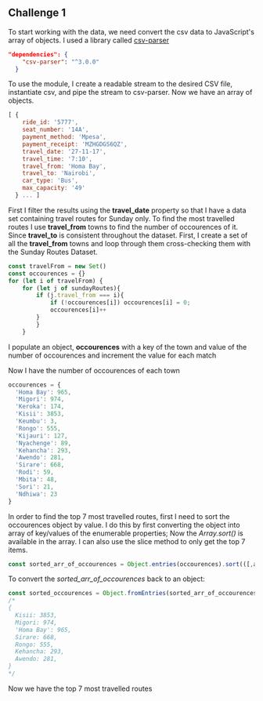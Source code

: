 ## Challenge 1 
To start working with the data, we need convert the csv data to JavaScript's array of objects. I used a library called [csv-parser](https://www.npmjs.com/package/csv-parser)
```json
"dependencies": {
    "csv-parser": "^3.0.0"
  }
```
To use the module, I create a readable stream to the desired CSV file, instantiate csv, and pipe the stream to csv-parser. Now we have an array of objects.
```JavaScript
[ {
    ride_id: '5777',
    seat_number: '14A',
    payment_method: 'Mpesa',
    payment_receipt: 'MZHGDGS6QZ',
    travel_date: '27-11-17',
    travel_time: '7:10',
    travel_from: 'Homa Bay',
    travel_to: 'Nairobi',
    car_type: 'Bus',
    max_capacity: '49'
  } ... ]
```

First I filter the results using the **travel_date** property so that I have a data set containing travel routes for Sunday only. To find the most travelled routes I use **travel_from** towns to find the number of occourences of it. Since **travel_to** is consistent throughout the dataset.
First, I create a set of all the **travel_from** towns and loop through them cross-checking them with the Sunday Routes Dataset.
```JavaScript
const travelFrom = new Set()
const occourences = {}
for (let i of travelFrom) {
    for (let j of sundayRoutes){
        if (j.travel_from === i){
            if (!occourences[i]) occourences[i] = 0;
            occourences[i]++
        }
        }
    }
```
I populate an object, **occourences** with a key of the town and value of the number of occourences and increment the value for each match

Now I have the number of occourences of each town
```JavaScript
occourences = {
  'Homa Bay': 965,
  'Migori': 974,
  'Keroka': 174,
  'Kisii': 3853,
  'Keumbu': 3,
  'Rongo': 555,
  'Kijauri': 127,
  'Nyachenge': 89,
  'Kehancha': 293,
  'Awendo': 281,
  'Sirare': 668,
  'Rodi': 59,
  'Mbita': 48,
  'Sori': 21,
  'Ndhiwa': 23
}
```
In order to find the top 7 most travelled routes, first I need to sort the occourences object by value. I do this by first converting the object into array of key/values of the enumerable properties; Now the _Array.sort()_ is available in the array. I can also use the slice method to only get the top 7 items.
```JavaScript
const sorted_arr_of_occourences = Object.entries(occourences).sort(([,a], [,b]) => b - a)).slice(0, 7)
```
To convert the *sorted_arr_of_occourences* back to an object:
```JavaScript
const sorted_occourences = Object.fromEntries(sorted_arr_of_occourences)
/*
{
  Kisii: 3853,
  Migori: 974,
  'Homa Bay': 965,
  Sirare: 668,
  Rongo: 555,
  Kehancha: 293,
  Awendo: 281,
}
*/
```
Now we have the top 7 most travelled routes